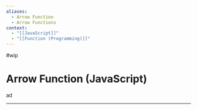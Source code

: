 ```yaml
---
aliases:
  - Arrow Function
  - Arrow Functions
context:
  - "[[JavaScript]]"
  - "[[Function (Programming)]]"
---
```


#wip

# Arrow Function (JavaScript)

ad

---
